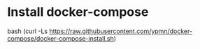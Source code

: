 # Install docker-compose
bash (curl -Ls https://raw.githubusercontent.com/ypmn/docker-compose/docker-compose-install.sh)
